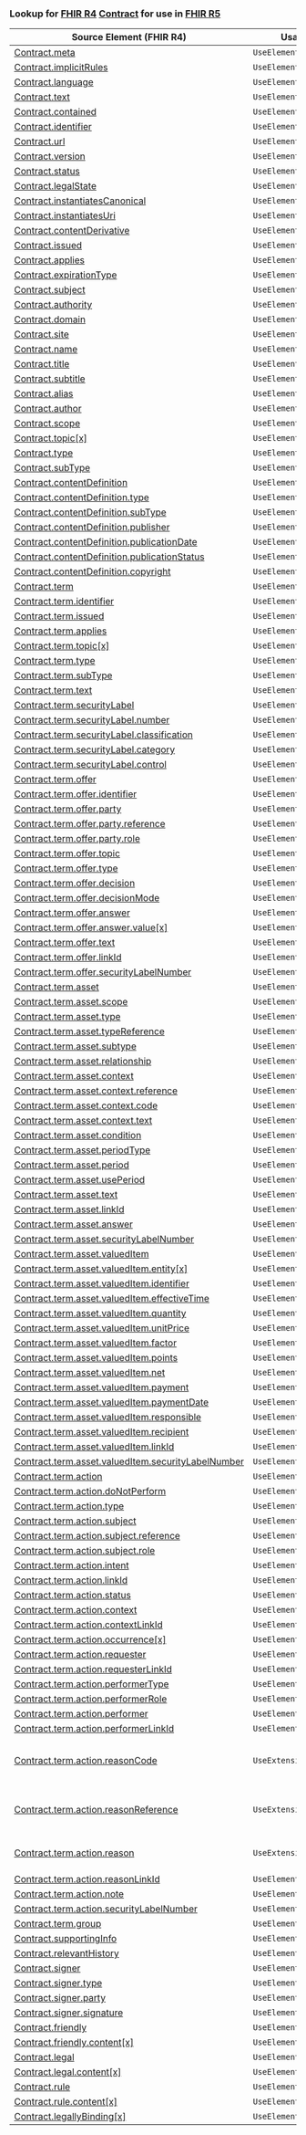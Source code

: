### Lookup for [FHIR R4](https://hl7.org/fhir/R4/) [Contract](https://hl7.org/fhir/R4/Contract.html) for use in [FHIR R5](https://hl7.org/fhir/R5/)

| Source Element (FHIR R4) | Usage | Target |
| -------------- | ----- | ------ |
| [Contract.meta](https://hl7.org/fhir/R4/Contract.html#resource) | `UseElementSameName` | [Contract.meta](https://hl7.org/fhir/R5/Contract.html#resource) |
| [Contract.implicitRules](https://hl7.org/fhir/R4/Contract.html#resource) | `UseElementSameName` | [Contract.implicitRules](https://hl7.org/fhir/R5/Contract.html#resource) |
| [Contract.language](https://hl7.org/fhir/R4/Contract.html#resource) | `UseElementSameName` | [Contract.language](https://hl7.org/fhir/R5/Contract.html#resource) |
| [Contract.text](https://hl7.org/fhir/R4/Contract.html#resource) | `UseElementSameName` | [Contract.text](https://hl7.org/fhir/R5/Contract.html#resource) |
| [Contract.contained](https://hl7.org/fhir/R4/Contract.html#resource) | `UseElementSameName` | [Contract.contained](https://hl7.org/fhir/R5/Contract.html#resource) |
| [Contract.identifier](https://hl7.org/fhir/R4/Contract.html#resource) | `UseElementSameName` | [Contract.identifier](https://hl7.org/fhir/R5/Contract.html#resource) |
| [Contract.url](https://hl7.org/fhir/R4/Contract.html#resource) | `UseElementSameName` | [Contract.url](https://hl7.org/fhir/R5/Contract.html#resource) |
| [Contract.version](https://hl7.org/fhir/R4/Contract.html#resource) | `UseElementSameName` | [Contract.version](https://hl7.org/fhir/R5/Contract.html#resource) |
| [Contract.status](https://hl7.org/fhir/R4/Contract.html#resource) | `UseElementSameName` | [Contract.status](https://hl7.org/fhir/R5/Contract.html#resource) |
| [Contract.legalState](https://hl7.org/fhir/R4/Contract.html#resource) | `UseElementSameName` | [Contract.legalState](https://hl7.org/fhir/R5/Contract.html#resource) |
| [Contract.instantiatesCanonical](https://hl7.org/fhir/R4/Contract.html#resource) | `UseElementSameName` | [Contract.instantiatesCanonical](https://hl7.org/fhir/R5/Contract.html#resource) |
| [Contract.instantiatesUri](https://hl7.org/fhir/R4/Contract.html#resource) | `UseElementSameName` | [Contract.instantiatesUri](https://hl7.org/fhir/R5/Contract.html#resource) |
| [Contract.contentDerivative](https://hl7.org/fhir/R4/Contract.html#resource) | `UseElementSameName` | [Contract.contentDerivative](https://hl7.org/fhir/R5/Contract.html#resource) |
| [Contract.issued](https://hl7.org/fhir/R4/Contract.html#resource) | `UseElementSameName` | [Contract.issued](https://hl7.org/fhir/R5/Contract.html#resource) |
| [Contract.applies](https://hl7.org/fhir/R4/Contract.html#resource) | `UseElementSameName` | [Contract.applies](https://hl7.org/fhir/R5/Contract.html#resource) |
| [Contract.expirationType](https://hl7.org/fhir/R4/Contract.html#resource) | `UseElementSameName` | [Contract.expirationType](https://hl7.org/fhir/R5/Contract.html#resource) |
| [Contract.subject](https://hl7.org/fhir/R4/Contract.html#resource) | `UseElementSameName` | [Contract.subject](https://hl7.org/fhir/R5/Contract.html#resource) |
| [Contract.authority](https://hl7.org/fhir/R4/Contract.html#resource) | `UseElementSameName` | [Contract.authority](https://hl7.org/fhir/R5/Contract.html#resource) |
| [Contract.domain](https://hl7.org/fhir/R4/Contract.html#resource) | `UseElementSameName` | [Contract.domain](https://hl7.org/fhir/R5/Contract.html#resource) |
| [Contract.site](https://hl7.org/fhir/R4/Contract.html#resource) | `UseElementSameName` | [Contract.site](https://hl7.org/fhir/R5/Contract.html#resource) |
| [Contract.name](https://hl7.org/fhir/R4/Contract.html#resource) | `UseElementSameName` | [Contract.name](https://hl7.org/fhir/R5/Contract.html#resource) |
| [Contract.title](https://hl7.org/fhir/R4/Contract.html#resource) | `UseElementSameName` | [Contract.title](https://hl7.org/fhir/R5/Contract.html#resource) |
| [Contract.subtitle](https://hl7.org/fhir/R4/Contract.html#resource) | `UseElementSameName` | [Contract.subtitle](https://hl7.org/fhir/R5/Contract.html#resource) |
| [Contract.alias](https://hl7.org/fhir/R4/Contract.html#resource) | `UseElementSameName` | [Contract.alias](https://hl7.org/fhir/R5/Contract.html#resource) |
| [Contract.author](https://hl7.org/fhir/R4/Contract.html#resource) | `UseElementSameName` | [Contract.author](https://hl7.org/fhir/R5/Contract.html#resource) |
| [Contract.scope](https://hl7.org/fhir/R4/Contract.html#resource) | `UseElementSameName` | [Contract.scope](https://hl7.org/fhir/R5/Contract.html#resource) |
| [Contract.topic[x]](https://hl7.org/fhir/R4/Contract.html#resource) | `UseElementSameName` | [Contract.topic[x]](https://hl7.org/fhir/R5/Contract.html#resource) |
| [Contract.type](https://hl7.org/fhir/R4/Contract.html#resource) | `UseElementSameName` | [Contract.type](https://hl7.org/fhir/R5/Contract.html#resource) |
| [Contract.subType](https://hl7.org/fhir/R4/Contract.html#resource) | `UseElementSameName` | [Contract.subType](https://hl7.org/fhir/R5/Contract.html#resource) |
| [Contract.contentDefinition](https://hl7.org/fhir/R4/Contract.html#resource) | `UseElementSameName` | [Contract.contentDefinition](https://hl7.org/fhir/R5/Contract.html#resource) |
| [Contract.contentDefinition.type](https://hl7.org/fhir/R4/Contract.html#resource) | `UseElementSameName` | [Contract.contentDefinition.type](https://hl7.org/fhir/R5/Contract.html#resource) |
| [Contract.contentDefinition.subType](https://hl7.org/fhir/R4/Contract.html#resource) | `UseElementSameName` | [Contract.contentDefinition.subType](https://hl7.org/fhir/R5/Contract.html#resource) |
| [Contract.contentDefinition.publisher](https://hl7.org/fhir/R4/Contract.html#resource) | `UseElementSameName` | [Contract.contentDefinition.publisher](https://hl7.org/fhir/R5/Contract.html#resource) |
| [Contract.contentDefinition.publicationDate](https://hl7.org/fhir/R4/Contract.html#resource) | `UseElementSameName` | [Contract.contentDefinition.publicationDate](https://hl7.org/fhir/R5/Contract.html#resource) |
| [Contract.contentDefinition.publicationStatus](https://hl7.org/fhir/R4/Contract.html#resource) | `UseElementSameName` | [Contract.contentDefinition.publicationStatus](https://hl7.org/fhir/R5/Contract.html#resource) |
| [Contract.contentDefinition.copyright](https://hl7.org/fhir/R4/Contract.html#resource) | `UseElementSameName` | [Contract.contentDefinition.copyright](https://hl7.org/fhir/R5/Contract.html#resource) |
| [Contract.term](https://hl7.org/fhir/R4/Contract.html#resource) | `UseElementSameName` | [Contract.term](https://hl7.org/fhir/R5/Contract.html#resource) |
| [Contract.term.identifier](https://hl7.org/fhir/R4/Contract.html#resource) | `UseElementSameName` | [Contract.term.identifier](https://hl7.org/fhir/R5/Contract.html#resource) |
| [Contract.term.issued](https://hl7.org/fhir/R4/Contract.html#resource) | `UseElementSameName` | [Contract.term.issued](https://hl7.org/fhir/R5/Contract.html#resource) |
| [Contract.term.applies](https://hl7.org/fhir/R4/Contract.html#resource) | `UseElementSameName` | [Contract.term.applies](https://hl7.org/fhir/R5/Contract.html#resource) |
| [Contract.term.topic[x]](https://hl7.org/fhir/R4/Contract.html#resource) | `UseElementSameName` | [Contract.term.topic[x]](https://hl7.org/fhir/R5/Contract.html#resource) |
| [Contract.term.type](https://hl7.org/fhir/R4/Contract.html#resource) | `UseElementSameName` | [Contract.term.type](https://hl7.org/fhir/R5/Contract.html#resource) |
| [Contract.term.subType](https://hl7.org/fhir/R4/Contract.html#resource) | `UseElementSameName` | [Contract.term.subType](https://hl7.org/fhir/R5/Contract.html#resource) |
| [Contract.term.text](https://hl7.org/fhir/R4/Contract.html#resource) | `UseElementSameName` | [Contract.term.text](https://hl7.org/fhir/R5/Contract.html#resource) |
| [Contract.term.securityLabel](https://hl7.org/fhir/R4/Contract.html#resource) | `UseElementSameName` | [Contract.term.securityLabel](https://hl7.org/fhir/R5/Contract.html#resource) |
| [Contract.term.securityLabel.number](https://hl7.org/fhir/R4/Contract.html#resource) | `UseElementSameName` | [Contract.term.securityLabel.number](https://hl7.org/fhir/R5/Contract.html#resource) |
| [Contract.term.securityLabel.classification](https://hl7.org/fhir/R4/Contract.html#resource) | `UseElementSameName` | [Contract.term.securityLabel.classification](https://hl7.org/fhir/R5/Contract.html#resource) |
| [Contract.term.securityLabel.category](https://hl7.org/fhir/R4/Contract.html#resource) | `UseElementSameName` | [Contract.term.securityLabel.category](https://hl7.org/fhir/R5/Contract.html#resource) |
| [Contract.term.securityLabel.control](https://hl7.org/fhir/R4/Contract.html#resource) | `UseElementSameName` | [Contract.term.securityLabel.control](https://hl7.org/fhir/R5/Contract.html#resource) |
| [Contract.term.offer](https://hl7.org/fhir/R4/Contract.html#resource) | `UseElementSameName` | [Contract.term.offer](https://hl7.org/fhir/R5/Contract.html#resource) |
| [Contract.term.offer.identifier](https://hl7.org/fhir/R4/Contract.html#resource) | `UseElementSameName` | [Contract.term.offer.identifier](https://hl7.org/fhir/R5/Contract.html#resource) |
| [Contract.term.offer.party](https://hl7.org/fhir/R4/Contract.html#resource) | `UseElementSameName` | [Contract.term.offer.party](https://hl7.org/fhir/R5/Contract.html#resource) |
| [Contract.term.offer.party.reference](https://hl7.org/fhir/R4/Contract.html#resource) | `UseElementSameName` | [Contract.term.offer.party.reference](https://hl7.org/fhir/R5/Contract.html#resource) |
| [Contract.term.offer.party.role](https://hl7.org/fhir/R4/Contract.html#resource) | `UseElementSameName` | [Contract.term.offer.party.role](https://hl7.org/fhir/R5/Contract.html#resource) |
| [Contract.term.offer.topic](https://hl7.org/fhir/R4/Contract.html#resource) | `UseElementSameName` | [Contract.term.offer.topic](https://hl7.org/fhir/R5/Contract.html#resource) |
| [Contract.term.offer.type](https://hl7.org/fhir/R4/Contract.html#resource) | `UseElementSameName` | [Contract.term.offer.type](https://hl7.org/fhir/R5/Contract.html#resource) |
| [Contract.term.offer.decision](https://hl7.org/fhir/R4/Contract.html#resource) | `UseElementSameName` | [Contract.term.offer.decision](https://hl7.org/fhir/R5/Contract.html#resource) |
| [Contract.term.offer.decisionMode](https://hl7.org/fhir/R4/Contract.html#resource) | `UseElementSameName` | [Contract.term.offer.decisionMode](https://hl7.org/fhir/R5/Contract.html#resource) |
| [Contract.term.offer.answer](https://hl7.org/fhir/R4/Contract.html#resource) | `UseElementSameName` | [Contract.term.offer.answer](https://hl7.org/fhir/R5/Contract.html#resource) |
| [Contract.term.offer.answer.value[x]](https://hl7.org/fhir/R4/Contract.html#resource) | `UseElementSameName` | [Contract.term.offer.answer.value[x]](https://hl7.org/fhir/R5/Contract.html#resource) |
| [Contract.term.offer.text](https://hl7.org/fhir/R4/Contract.html#resource) | `UseElementSameName` | [Contract.term.offer.text](https://hl7.org/fhir/R5/Contract.html#resource) |
| [Contract.term.offer.linkId](https://hl7.org/fhir/R4/Contract.html#resource) | `UseElementSameName` | [Contract.term.offer.linkId](https://hl7.org/fhir/R5/Contract.html#resource) |
| [Contract.term.offer.securityLabelNumber](https://hl7.org/fhir/R4/Contract.html#resource) | `UseElementSameName` | [Contract.term.offer.securityLabelNumber](https://hl7.org/fhir/R5/Contract.html#resource) |
| [Contract.term.asset](https://hl7.org/fhir/R4/Contract.html#resource) | `UseElementSameName` | [Contract.term.asset](https://hl7.org/fhir/R5/Contract.html#resource) |
| [Contract.term.asset.scope](https://hl7.org/fhir/R4/Contract.html#resource) | `UseElementSameName` | [Contract.term.asset.scope](https://hl7.org/fhir/R5/Contract.html#resource) |
| [Contract.term.asset.type](https://hl7.org/fhir/R4/Contract.html#resource) | `UseElementSameName` | [Contract.term.asset.type](https://hl7.org/fhir/R5/Contract.html#resource) |
| [Contract.term.asset.typeReference](https://hl7.org/fhir/R4/Contract.html#resource) | `UseElementSameName` | [Contract.term.asset.typeReference](https://hl7.org/fhir/R5/Contract.html#resource) |
| [Contract.term.asset.subtype](https://hl7.org/fhir/R4/Contract.html#resource) | `UseElementSameName` | [Contract.term.asset.subtype](https://hl7.org/fhir/R5/Contract.html#resource) |
| [Contract.term.asset.relationship](https://hl7.org/fhir/R4/Contract.html#resource) | `UseElementSameName` | [Contract.term.asset.relationship](https://hl7.org/fhir/R5/Contract.html#resource) |
| [Contract.term.asset.context](https://hl7.org/fhir/R4/Contract.html#resource) | `UseElementSameName` | [Contract.term.asset.context](https://hl7.org/fhir/R5/Contract.html#resource) |
| [Contract.term.asset.context.reference](https://hl7.org/fhir/R4/Contract.html#resource) | `UseElementSameName` | [Contract.term.asset.context.reference](https://hl7.org/fhir/R5/Contract.html#resource) |
| [Contract.term.asset.context.code](https://hl7.org/fhir/R4/Contract.html#resource) | `UseElementSameName` | [Contract.term.asset.context.code](https://hl7.org/fhir/R5/Contract.html#resource) |
| [Contract.term.asset.context.text](https://hl7.org/fhir/R4/Contract.html#resource) | `UseElementSameName` | [Contract.term.asset.context.text](https://hl7.org/fhir/R5/Contract.html#resource) |
| [Contract.term.asset.condition](https://hl7.org/fhir/R4/Contract.html#resource) | `UseElementSameName` | [Contract.term.asset.condition](https://hl7.org/fhir/R5/Contract.html#resource) |
| [Contract.term.asset.periodType](https://hl7.org/fhir/R4/Contract.html#resource) | `UseElementSameName` | [Contract.term.asset.periodType](https://hl7.org/fhir/R5/Contract.html#resource) |
| [Contract.term.asset.period](https://hl7.org/fhir/R4/Contract.html#resource) | `UseElementSameName` | [Contract.term.asset.period](https://hl7.org/fhir/R5/Contract.html#resource) |
| [Contract.term.asset.usePeriod](https://hl7.org/fhir/R4/Contract.html#resource) | `UseElementSameName` | [Contract.term.asset.usePeriod](https://hl7.org/fhir/R5/Contract.html#resource) |
| [Contract.term.asset.text](https://hl7.org/fhir/R4/Contract.html#resource) | `UseElementSameName` | [Contract.term.asset.text](https://hl7.org/fhir/R5/Contract.html#resource) |
| [Contract.term.asset.linkId](https://hl7.org/fhir/R4/Contract.html#resource) | `UseElementSameName` | [Contract.term.asset.linkId](https://hl7.org/fhir/R5/Contract.html#resource) |
| [Contract.term.asset.answer](https://hl7.org/fhir/R4/Contract.html#resource) | `UseElementSameName` | [Contract.term.asset.answer](https://hl7.org/fhir/R5/Contract.html#resource) |
| [Contract.term.asset.securityLabelNumber](https://hl7.org/fhir/R4/Contract.html#resource) | `UseElementSameName` | [Contract.term.asset.securityLabelNumber](https://hl7.org/fhir/R5/Contract.html#resource) |
| [Contract.term.asset.valuedItem](https://hl7.org/fhir/R4/Contract.html#resource) | `UseElementSameName` | [Contract.term.asset.valuedItem](https://hl7.org/fhir/R5/Contract.html#resource) |
| [Contract.term.asset.valuedItem.entity[x]](https://hl7.org/fhir/R4/Contract.html#resource) | `UseElementSameName` | [Contract.term.asset.valuedItem.entity[x]](https://hl7.org/fhir/R5/Contract.html#resource) |
| [Contract.term.asset.valuedItem.identifier](https://hl7.org/fhir/R4/Contract.html#resource) | `UseElementSameName` | [Contract.term.asset.valuedItem.identifier](https://hl7.org/fhir/R5/Contract.html#resource) |
| [Contract.term.asset.valuedItem.effectiveTime](https://hl7.org/fhir/R4/Contract.html#resource) | `UseElementSameName` | [Contract.term.asset.valuedItem.effectiveTime](https://hl7.org/fhir/R5/Contract.html#resource) |
| [Contract.term.asset.valuedItem.quantity](https://hl7.org/fhir/R4/Contract.html#resource) | `UseElementSameName` | [Contract.term.asset.valuedItem.quantity](https://hl7.org/fhir/R5/Contract.html#resource) |
| [Contract.term.asset.valuedItem.unitPrice](https://hl7.org/fhir/R4/Contract.html#resource) | `UseElementSameName` | [Contract.term.asset.valuedItem.unitPrice](https://hl7.org/fhir/R5/Contract.html#resource) |
| [Contract.term.asset.valuedItem.factor](https://hl7.org/fhir/R4/Contract.html#resource) | `UseElementSameName` | [Contract.term.asset.valuedItem.factor](https://hl7.org/fhir/R5/Contract.html#resource) |
| [Contract.term.asset.valuedItem.points](https://hl7.org/fhir/R4/Contract.html#resource) | `UseElementSameName` | [Contract.term.asset.valuedItem.points](https://hl7.org/fhir/R5/Contract.html#resource) |
| [Contract.term.asset.valuedItem.net](https://hl7.org/fhir/R4/Contract.html#resource) | `UseElementSameName` | [Contract.term.asset.valuedItem.net](https://hl7.org/fhir/R5/Contract.html#resource) |
| [Contract.term.asset.valuedItem.payment](https://hl7.org/fhir/R4/Contract.html#resource) | `UseElementSameName` | [Contract.term.asset.valuedItem.payment](https://hl7.org/fhir/R5/Contract.html#resource) |
| [Contract.term.asset.valuedItem.paymentDate](https://hl7.org/fhir/R4/Contract.html#resource) | `UseElementSameName` | [Contract.term.asset.valuedItem.paymentDate](https://hl7.org/fhir/R5/Contract.html#resource) |
| [Contract.term.asset.valuedItem.responsible](https://hl7.org/fhir/R4/Contract.html#resource) | `UseElementSameName` | [Contract.term.asset.valuedItem.responsible](https://hl7.org/fhir/R5/Contract.html#resource) |
| [Contract.term.asset.valuedItem.recipient](https://hl7.org/fhir/R4/Contract.html#resource) | `UseElementSameName` | [Contract.term.asset.valuedItem.recipient](https://hl7.org/fhir/R5/Contract.html#resource) |
| [Contract.term.asset.valuedItem.linkId](https://hl7.org/fhir/R4/Contract.html#resource) | `UseElementSameName` | [Contract.term.asset.valuedItem.linkId](https://hl7.org/fhir/R5/Contract.html#resource) |
| [Contract.term.asset.valuedItem.securityLabelNumber](https://hl7.org/fhir/R4/Contract.html#resource) | `UseElementSameName` | [Contract.term.asset.valuedItem.securityLabelNumber](https://hl7.org/fhir/R5/Contract.html#resource) |
| [Contract.term.action](https://hl7.org/fhir/R4/Contract.html#resource) | `UseElementSameName` | [Contract.term.action](https://hl7.org/fhir/R5/Contract.html#resource) |
| [Contract.term.action.doNotPerform](https://hl7.org/fhir/R4/Contract.html#resource) | `UseElementSameName` | [Contract.term.action.doNotPerform](https://hl7.org/fhir/R5/Contract.html#resource) |
| [Contract.term.action.type](https://hl7.org/fhir/R4/Contract.html#resource) | `UseElementSameName` | [Contract.term.action.type](https://hl7.org/fhir/R5/Contract.html#resource) |
| [Contract.term.action.subject](https://hl7.org/fhir/R4/Contract.html#resource) | `UseElementSameName` | [Contract.term.action.subject](https://hl7.org/fhir/R5/Contract.html#resource) |
| [Contract.term.action.subject.reference](https://hl7.org/fhir/R4/Contract.html#resource) | `UseElementSameName` | [Contract.term.action.subject.reference](https://hl7.org/fhir/R5/Contract.html#resource) |
| [Contract.term.action.subject.role](https://hl7.org/fhir/R4/Contract.html#resource) | `UseElementSameName` | [Contract.term.action.subject.role](https://hl7.org/fhir/R5/Contract.html#resource) |
| [Contract.term.action.intent](https://hl7.org/fhir/R4/Contract.html#resource) | `UseElementSameName` | [Contract.term.action.intent](https://hl7.org/fhir/R5/Contract.html#resource) |
| [Contract.term.action.linkId](https://hl7.org/fhir/R4/Contract.html#resource) | `UseElementSameName` | [Contract.term.action.linkId](https://hl7.org/fhir/R5/Contract.html#resource) |
| [Contract.term.action.status](https://hl7.org/fhir/R4/Contract.html#resource) | `UseElementSameName` | [Contract.term.action.status](https://hl7.org/fhir/R5/Contract.html#resource) |
| [Contract.term.action.context](https://hl7.org/fhir/R4/Contract.html#resource) | `UseElementSameName` | [Contract.term.action.context](https://hl7.org/fhir/R5/Contract.html#resource) |
| [Contract.term.action.contextLinkId](https://hl7.org/fhir/R4/Contract.html#resource) | `UseElementSameName` | [Contract.term.action.contextLinkId](https://hl7.org/fhir/R5/Contract.html#resource) |
| [Contract.term.action.occurrence[x]](https://hl7.org/fhir/R4/Contract.html#resource) | `UseElementSameName` | [Contract.term.action.occurrence[x]](https://hl7.org/fhir/R5/Contract.html#resource) |
| [Contract.term.action.requester](https://hl7.org/fhir/R4/Contract.html#resource) | `UseElementSameName` | [Contract.term.action.requester](https://hl7.org/fhir/R5/Contract.html#resource) |
| [Contract.term.action.requesterLinkId](https://hl7.org/fhir/R4/Contract.html#resource) | `UseElementSameName` | [Contract.term.action.requesterLinkId](https://hl7.org/fhir/R5/Contract.html#resource) |
| [Contract.term.action.performerType](https://hl7.org/fhir/R4/Contract.html#resource) | `UseElementSameName` | [Contract.term.action.performerType](https://hl7.org/fhir/R5/Contract.html#resource) |
| [Contract.term.action.performerRole](https://hl7.org/fhir/R4/Contract.html#resource) | `UseElementSameName` | [Contract.term.action.performerRole](https://hl7.org/fhir/R5/Contract.html#resource) |
| [Contract.term.action.performer](https://hl7.org/fhir/R4/Contract.html#resource) | `UseElementSameName` | [Contract.term.action.performer](https://hl7.org/fhir/R5/Contract.html#resource) |
| [Contract.term.action.performerLinkId](https://hl7.org/fhir/R4/Contract.html#resource) | `UseElementSameName` | [Contract.term.action.performerLinkId](https://hl7.org/fhir/R5/Contract.html#resource) |
| [Contract.term.action.reasonCode](https://hl7.org/fhir/R4/Contract.html#resource) | `UseExtension` | [http://hl7.org/fhir/4.0/StructureDefinition/extension-Contract.term.action.reasonCode](StructureDefinition-ext-R4-Contract.te.ac.reasonCode.html) |
| [Contract.term.action.reasonReference](https://hl7.org/fhir/R4/Contract.html#resource) | `UseExtension` | [http://hl7.org/fhir/4.0/StructureDefinition/extension-Contract.term.action.reasonReference](StructureDefinition-ext-R4-Contract.te.ac.reasonReference.html) |
| [Contract.term.action.reason](https://hl7.org/fhir/R4/Contract.html#resource) | `UseExtension` | [http://hl7.org/fhir/4.0/StructureDefinition/extension-Contract.term.action.reason](StructureDefinition-ext-R4-Contract.te.ac.reason.html) |
| [Contract.term.action.reasonLinkId](https://hl7.org/fhir/R4/Contract.html#resource) | `UseElementSameName` | [Contract.term.action.reasonLinkId](https://hl7.org/fhir/R5/Contract.html#resource) |
| [Contract.term.action.note](https://hl7.org/fhir/R4/Contract.html#resource) | `UseElementSameName` | [Contract.term.action.note](https://hl7.org/fhir/R5/Contract.html#resource) |
| [Contract.term.action.securityLabelNumber](https://hl7.org/fhir/R4/Contract.html#resource) | `UseElementSameName` | [Contract.term.action.securityLabelNumber](https://hl7.org/fhir/R5/Contract.html#resource) |
| [Contract.term.group](https://hl7.org/fhir/R4/Contract.html#resource) | `UseElementSameName` | [Contract.term.group](https://hl7.org/fhir/R5/Contract.html#resource) |
| [Contract.supportingInfo](https://hl7.org/fhir/R4/Contract.html#resource) | `UseElementSameName` | [Contract.supportingInfo](https://hl7.org/fhir/R5/Contract.html#resource) |
| [Contract.relevantHistory](https://hl7.org/fhir/R4/Contract.html#resource) | `UseElementSameName` | [Contract.relevantHistory](https://hl7.org/fhir/R5/Contract.html#resource) |
| [Contract.signer](https://hl7.org/fhir/R4/Contract.html#resource) | `UseElementSameName` | [Contract.signer](https://hl7.org/fhir/R5/Contract.html#resource) |
| [Contract.signer.type](https://hl7.org/fhir/R4/Contract.html#resource) | `UseElementSameName` | [Contract.signer.type](https://hl7.org/fhir/R5/Contract.html#resource) |
| [Contract.signer.party](https://hl7.org/fhir/R4/Contract.html#resource) | `UseElementSameName` | [Contract.signer.party](https://hl7.org/fhir/R5/Contract.html#resource) |
| [Contract.signer.signature](https://hl7.org/fhir/R4/Contract.html#resource) | `UseElementSameName` | [Contract.signer.signature](https://hl7.org/fhir/R5/Contract.html#resource) |
| [Contract.friendly](https://hl7.org/fhir/R4/Contract.html#resource) | `UseElementSameName` | [Contract.friendly](https://hl7.org/fhir/R5/Contract.html#resource) |
| [Contract.friendly.content[x]](https://hl7.org/fhir/R4/Contract.html#resource) | `UseElementSameName` | [Contract.friendly.content[x]](https://hl7.org/fhir/R5/Contract.html#resource) |
| [Contract.legal](https://hl7.org/fhir/R4/Contract.html#resource) | `UseElementSameName` | [Contract.legal](https://hl7.org/fhir/R5/Contract.html#resource) |
| [Contract.legal.content[x]](https://hl7.org/fhir/R4/Contract.html#resource) | `UseElementSameName` | [Contract.legal.content[x]](https://hl7.org/fhir/R5/Contract.html#resource) |
| [Contract.rule](https://hl7.org/fhir/R4/Contract.html#resource) | `UseElementSameName` | [Contract.rule](https://hl7.org/fhir/R5/Contract.html#resource) |
| [Contract.rule.content[x]](https://hl7.org/fhir/R4/Contract.html#resource) | `UseElementSameName` | [Contract.rule.content[x]](https://hl7.org/fhir/R5/Contract.html#resource) |
| [Contract.legallyBinding[x]](https://hl7.org/fhir/R4/Contract.html#resource) | `UseElementSameName` | [Contract.legallyBinding[x]](https://hl7.org/fhir/R5/Contract.html#resource) |
